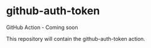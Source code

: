 # github-auth-token

GitHub Action - Coming soon

This repository will contain the github-auth-token action.
